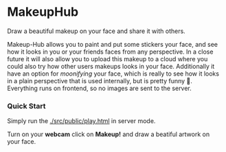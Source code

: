# MakeupHub

Draw a beautiful makeup on your face and share it with others.

Makeup-Hub allows you to paint and put some stickers your face, and see how it looks in you or your friends faces from any perspective. In a close future it will also allow you to upload this makeup to a cloud where you could also try how other users makeups looks in your face. Additionally it have an option for <i>moonifying</i> your face, which is really to see how it looks in a plain perspective that is used internally, but is pretty funny :full_moon_with_face:. Everything runs on frontend, so no images are sent to the server.

### Quick Start

Simply run the <a href="./src/public/play.html" target="_blank">./src/public/play.html</a> in server mode.

Turn on your **webcam** click on **Makeup!** and draw a beatiful artwork on your face.


